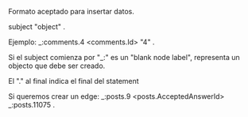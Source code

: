 Formato aceptado para insertar datos.

subject <predicate> "object" .

Ejemplo:
_:comments.4 <comments.Id> "4" .

Si el subject comienza por "_:" es un "blank node label", representa un objecto que debe ser creado.

El "." al final indica el final del statement


Si queremos crear un edge:
_:posts.9 <posts.AcceptedAnswerId> _:posts.11075 .
